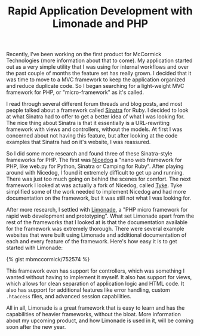 ﻿---
layout: post
title: "Rapid Application Development with Limonade and PHP"
---

Recently, I've been working on the first product for McCormick Technologies (more information about that to come). My application started out as a very simple utility that I was using for internal workflows and over the past couple of months the feature set has really grown. I decided that it was time to move to a MVC framework to keep the application organized and reduce duplicate code. So I began searching for a light-weight MVC framework for PHP, or "micro-framework" as it's called.

I read through several different forum threads and blog posts, and most people talked about a framework called [Sinatra](http://www.sinatrarb.com/) for Ruby. I decided to look at what Sinatra had to offer to get a better idea of what I was looking for. The nice thing about Sinatra is that it essentially is a URL-rewriting framework with views and controllers, without the models. At first I was concerned about not having this feature, but after looking at the code examples that Sinatra had on it's website, I was reassured.

So I did some more research and found three of these Sinatra-style frameworks for PHP. The first was [Nicedog](https://github.com/bastos/nicedog) a "nano web framework for PHP, like web.py for Python, Sinatra or Camping for Ruby". After playing around with Nicedog, I found it extremely difficult to get up and running. There was just too much going on behind the scenes for comfort. The next framework I looked at was actually a fork of Nicedog, called [Tyke](https://github.com/digitarald/tyke). Tyke simplified some of the work needed to implement Nicedog and had more documentation on the framework, but it was still not what I was looking for.

After more research, I settled with [Limonade](http://www.limonade-php.net/), a "PHP micro framework for rapid web development and prototyping". What set Limonade apart from the rest of the frameworks that I looked at is that the documentation available for the framework was extremely thorough. There were several example websites that were built using Limonade and additional documentation of each and every feature of the framework. Here's how easy it is to get started with Limonade:

{% gist mbmccormick/752574 %}

This framework even has support for controllers, which was something I wanted without having to implement it myself. It also has support for views, which allows for clean separation of application logic and HTML code. It also has support for additional features like error handling, custom `.htaccess` files, and advanced session capabilities.

All in all, Limonade is a great framework that is easy to learn and has the capabilities of heavier frameworks, without the bloat. More information about my upcoming product, and how Limonade is used in it, will be coming soon after the new year.

